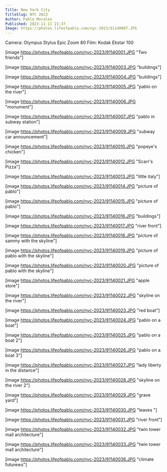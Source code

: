 ```yaml
---
Title: New York City
TitleSlug: NYC 2023
Author: Pablo Morales
Published: 2023-11-11 21:37
Image: https://photos.lifeofpablo.com/nyc-2023/91140007.JPG
---
```

Camera: Olympus Stylus Epic Zoom 80
Film: Kodak Ekstar 100

[image https://photos.lifeofpablo.com/nyc-2023/91140001.JPG  "Two friends"]

[image https://photos.lifeofpablo.com/nyc-2023/91140003.JPG  "buildings"]

[image https://photos.lifeofpablo.com/nyc-2023/91140004.JPG  "buildings"]

[image https://photos.lifeofpablo.com/nyc-2023/91140005.JPG  "pablo on the river"]

[image https://photos.lifeofpablo.com/nyc-2023/91140006.JPG  "monument"]

[image https://photos.lifeofpablo.com/nyc-2023/91140007.JPG  "pablo in subway station"]

[image https://photos.lifeofpablo.com/nyc-2023/91140009.JPG  "subway car announcement"]

[image https://photos.lifeofpablo.com/nyc-2023/91140010.JPG  "popeye's chicken"]

[image https://photos.lifeofpablo.com/nyc-2023/91140012.JPG  "Scarr's Pizza"]

[image https://photos.lifeofpablo.com/nyc-2023/91140013.JPG  "little italy"]

[image https://photos.lifeofpablo.com/nyc-2023/91140014.JPG  "picture of pablo"]

[image https://photos.lifeofpablo.com/nyc-2023/91140015.JPG  "picture of pablo"]

[image https://photos.lifeofpablo.com/nyc-2023/91140016.JPG  "buildings"]

[image https://photos.lifeofpablo.com/nyc-2023/91140017.JPG  "river front"]

[image https://photos.lifeofpablo.com/nyc-2023/91140018.JPG  "picture of sammy with the skyline"]

[image https://photos.lifeofpablo.com/nyc-2023/91140019.JPG  "picture of pablo with the skyline"]

[image https://photos.lifeofpablo.com/nyc-2023/91140020.JPG  "picture of pablo with the skyline"]

[image https://photos.lifeofpablo.com/nyc-2023/91140021.JPG  "apple store"]

[image https://photos.lifeofpablo.com/nyc-2023/91140022.JPG  "skyline on the river"]

[image https://photos.lifeofpablo.com/nyc-2023/91140023.JPG  "red boat"]

[image https://photos.lifeofpablo.com/nyc-2023/91140024.JPG  "pablo on a boat"]

[image https://photos.lifeofpablo.com/nyc-2023/91140025.JPG  "pablo on a boat 2"]

[image https://photos.lifeofpablo.com/nyc-2023/91140026.JPG  "pablo on a boat 3"]

[image https://photos.lifeofpablo.com/nyc-2023/91140027.JPG  "lady liberty in the distance"]

[image https://photos.lifeofpablo.com/nyc-2023/91140028.JPG  "skyline on the river 2"]

[image https://photos.lifeofpablo.com/nyc-2023/91140029.JPG  "grave yard"]

[image https://photos.lifeofpablo.com/nyc-2023/91140030.JPG  "leaves "]

[image https://photos.lifeofpablo.com/nyc-2023/91140031.JPG  "river front"]

[image https://photos.lifeofpablo.com/nyc-2023/91140032.JPG  "twin tower mall architecture"]

[image https://photos.lifeofpablo.com/nyc-2023/91140033.JPG  "twin tower mall architecture"]

[image https://photos.lifeofpablo.com/nyc-2023/91140036.JPG  "climate futurews"]

